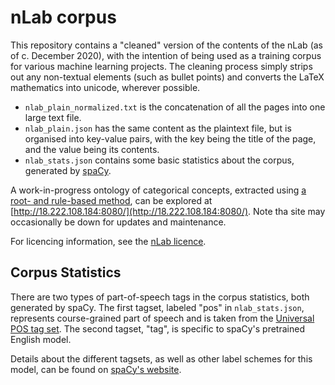 # nLab corpus

This repository contains a "cleaned" version of the contents of the nLab (as of c. December 2020), with the intention of being used as a training corpus for various machine learning projects.
The cleaning process simply strips out any non-textual elements (such as bullet points) and converts the LaTeX mathematics into unicode, wherever possible.

- `nlab_plain_normalized.txt` is the concatenation of all the pages into one large text file.
- `nlab_plain.json` has the same content as the plaintext file, but is organised into key-value pairs, with the key being the title of the page, and the value being its contents.
- `nlab_stats.json` contains some basic statistics about the corpus, generated by [spaCy](https://spacy.io).

A work-in-progress ontology of categorical concepts, extracted using [a root- and rule-based method](https://tsapps.nist.gov/publication/get_pdf.cfm?pub_id=919688), can be explored at [http://18.222.108.184:8080/](http://18.222.108.184:8080/). Note tha site may occasionally be down for updates and maintenance.

For licencing information, see the [nLab licence](https://ncatlab.org/nlab/show/HomePage#TermsOfUse).

## Corpus Statistics

There are two types of part-of-speech tags in the corpus statistics, both
generated by spaCy. The first tagset, labeled "pos" in `nlab_stats.json`,
represents course-grained part of speech and is taken from the 
[Universal POS tag set](https://universaldependencies.org/docs/u/pos/). The
second tagset, "tag", is specific to spaCy's pretrained English model. 

Details about the different tagsets, as well as other label schemes for this
model, can be found on [spaCy's website](https://spacy.io/models/en).

